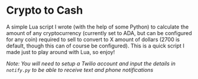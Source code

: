 # Crypto to Cash

A simple Lua script I wrote (with the help of some Python) to calculate the amount of any cryptocurrency (currently set to ADA, but can be configured for any coin) required to sell to convert to X amount of dollars (2700 is default, though this can of course be configured).  This is a quick script I made just to play around with Lua, so enjoy!

*Note: You will need to setup a Twilio account and input the details in `notify.py` to be able to receive text and phone notifications*
